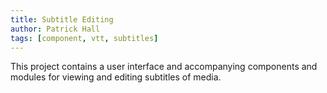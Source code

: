 ```yaml
---
title: Subtitle Editing
author: Patrick Hall
tags: [component, vtt, subtitles]
---
```



This project contains a user interface and accompanying components and modules for viewing and editing subtitles of media. 


